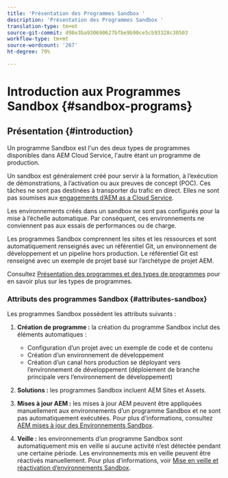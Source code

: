 ```yaml
---
title: 'Présentation des Programmes Sandbox '
description: 'Présentation des Programmes Sandbox '
translation-type: tm+mt
source-git-commit: d98e3ba930690627bfbe9b90ce5cb93328c30503
workflow-type: tm+mt
source-wordcount: '267'
ht-degree: 79%

---
```



# Introduction aux Programmes Sandbox {#sandbox-programs}

## Présentation {#introduction}

Un programme Sandbox est l&#39;un des deux types de programmes disponibles dans AEM Cloud Service, l&#39;autre étant un programme de production.

Un sandbox est généralement créé pour servir à la formation, à l’exécution de démonstrations, à l’activation ou aux preuves de concept (POC). Ces tâches ne sont pas destinées à transporter du trafic en direct. Elles ne sont pas soumises aux [engagements d’AEM as a Cloud Service](https://www.adobe.com/fr/legal/service-commitments.html).

Les environnements créés dans un sandbox ne sont pas configurés pour la mise à l’échelle automatique. Par conséquent, ces environnements ne conviennent pas aux essais de performances ou de charge.

Les programmes Sandbox comprennent les sites et les ressources et sont automatiquement renseignés avec un référentiel Git, un environnement de développement et un pipeline hors production. Le référentiel Git est renseigné avec un exemple de projet basé sur l’archétype de projet AEM.

Consultez [Présentation des programmes et des types de programmes](/help/onboarding/getting-access-to-aem-in-cloud/understand-program-types.md) pour en savoir plus sur les types de programmes.

### Attributs des programmes Sandbox {#attributes-sandbox}

Les programmes Sandbox possèdent les attributs suivants :

1. **Création de programme :** la création du programme Sandbox inclut des éléments automatiques :
   * Configuration d’un projet avec un exemple de code et de contenu
   * Création d’un environnement de développement
   * Création d’un canal hors production se déployant vers l’environnement de développement (déploiement de branche principale vers l’environnement de développement)

1. **Solutions :** les programmes Sandbox incluent AEM Sites et Assets.

1. **Mises à jour AEM :** les mises à jour AEM peuvent être appliquées manuellement aux environnements d’un programme Sandbox et ne sont pas automatiquement exécutées.
Pour plus d&#39;informations, consultez [AEM mises à jour des Environnements Sandbox](/help/onboarding/getting-access-to-aem-in-cloud/hibernating-de-hibernating-sandbox-environments.md#aem-updates-sandbox).

1. **Veille :** les environnements d’un programme Sandbox sont automatiquement mis en veille si aucune activité n’est détectée pendant une certaine période. Les environnements mis en veille peuvent être réactivés manuellement.
Pour plus d’informations, voir [Mise en veille et réactivation d’environnements Sandbox](/help/onboarding/getting-access-to-aem-in-cloud/hibernating-de-hibernating-sandbox-environments.md).
